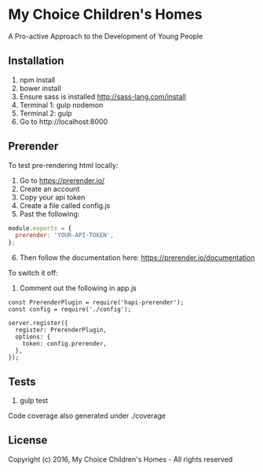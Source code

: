 # My Choice Children's Homes

A Pro-active Approach to the Development of Young People

## Installation

1. npm install
2. bower install
3. Ensure sass is installed http://sass-lang.com/install
3. Terminal 1: gulp nodemon
4. Terminal 2: gulp
5. Go to http://localhost:8000

## Prerender
To test pre-rendering html locally:

1. Go to https://prerender.io/
2. Create an account
3. Copy your api token
4. Create a file called config.js
5. Past the following:

```javascript
module.exports = {
  prerender: 'YOUR-API-TOKEN',
};
```
6. Then follow the documentation here:
https://prerender.io/documentation

To switch it off:

1. Comment out the following in app.js

```
const PrerenderPlugin = require('hapi-prerender');
const config = require('./config');

server.register({
  register: PrerenderPlugin,
  options: {
    token: config.prerender,
  },
});
```

## Tests
1. gulp test

Code coverage also generated under ./coverage

## License

Copyright (c) 2016, My Choice Children's Homes - All rights reserved
